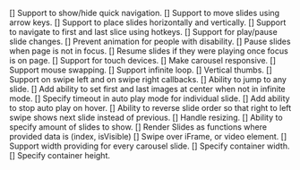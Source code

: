 [] Support to show/hide quick navigation.
[] Support to move slides using arrow keys.
[] Support to place slides horizontally and vertically.
[] Support to navigate to first and last slice using hotkeys.
[] Support for play/pause slide changes.
[] Prevent animation for people with disability.
[] Pause slides when page is not in focus.
[] Resume slides if they were playing once focus is on page.
[] Support for touch devices.
[] Make carousel responsive.
[] Support mouse swapping.
[] Support infinite loop.
[] Vertical thumbs.
[] Support on swipe left and on swipe right callbacks.
[] Ability to jump to any slide.
[] Add ability to set first and last images at center when not in infinite mode.
[] Specify timeout in auto play mode for individual slide.
[] Add ability to stop auto play on hover.
[] Ability to reverse slide order so that right to left swipe shows next slide instead of previous.
[] Handle resizing.
[] Ability to specify amount of slides to show.
[] Render Slides as functions where provided data is (index, isVisible)
[] Swipe over iFrame, or video element.
[] Support width providing for every carousel slide.
[] Specify container width.
[] Specify container height.
